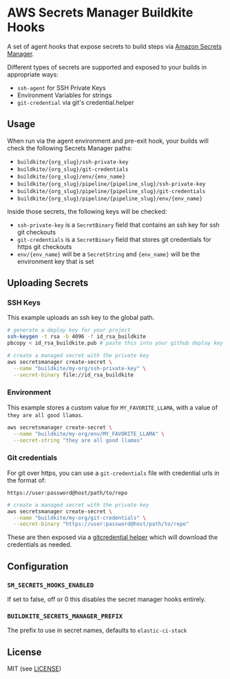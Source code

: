 # AWS Secrets Manager Buildkite Hooks

A set of agent hooks that expose secrets to build steps via [Amazon Secrets Manager](https://aws.amazon.com/secrets-manager/).

Different types of secrets are supported and exposed to your builds in appropriate ways:

- `ssh-agent` for SSH Private Keys
- Environment Variables for strings
- `git-credential` via git's credential.helper

## Usage

When run via the agent environment and pre-exit hook, your builds will check the following Secrets Manager paths:

* `buildkite/{org_slug}/ssh-private-key`
* `buildkite/{org_slug}/git-credentials`
* `buildkite/{org_slug}/env/{env_name}`
* `buildkite/{org_slug}/pipeline/{pipeline_slug}/ssh-private-key`
* `buildkite/{org_slug}/pipeline/{pipeline_slug}/git-credentials`
* `buildkite/{org_slug}/pipeline/{pipeline_slug}/env/{env_name}`

Inside those secrets, the following keys will be checked:

* `ssh-private-key` is a `SecretBinary` field that contains an ssh key for ssh git checkouts
* `git-credentials` is a `SecretBinary` field that stores git credentials for https git checkouts
* `env/{env_name}` will be a `SecretString` and `{env_name}` will be the environment key that is set

## Uploading Secrets

### SSH Keys

This example uploads an ssh key to the global path.

```bash
# generate a deploy key for your project
ssh-keygen -t rsa -b 4096 -f id_rsa_buildkite
pbcopy < id_rsa_buildkite.pub # paste this into your github deploy key

# create a managed secret with the private key
aws secretsmanager create-secret \
  --name "buildkite/my-org/ssh-private-key" \
  --secret-binary file://id_rsa_buildkite
```

### Environment

This example stores a custom value for `MY_FAVORITE_LLAMA`, with a value of `they are all good llamas`.

```bash
aws secretsmanager create-secret \
  --name "buildkite/my-org/env/MY_FAVORITE_LLAMA" \
  --secret-string "they are all good llamas"
```

### Git credentials

For git over https, you can use a `git-credentials` file with credential urls in the format of:

```
https://user:password@host/path/to/repo
```

```bash
# create a managed secret with the private key
aws secretsmanager create-secret \
  --name "buildkite/my-org/git-credentials" \
  --secret-binary "https://user:password@host/path/to/repo"
```

These are then exposed via a [gitcredential helper](https://git-scm.com/docs/gitcredentials) which will download the credentials as needed.

## Configuration

### `SM_SECRETS_HOOKS_ENABLED`

If set to false, off or 0 this disables the secret manager hooks entirely.

### `BUILDKITE_SECRETS_MANAGER_PREFIX`

The prefix to use in secret names, defaults to `elastic-ci-stack`

## License

MIT (see [LICENSE](LICENSE))
